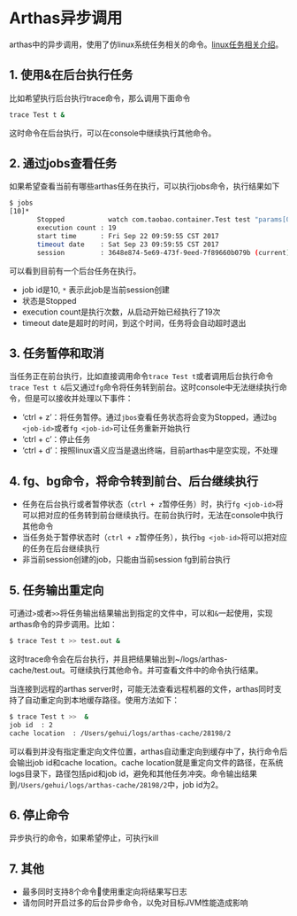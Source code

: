 Arthas异步调用
===
arthas中的异步调用，使用了仿linux系统任务相关的命令。[linux任务相关介绍](https://ehlxr.me/2017/01/18/Linux-%E4%B8%AD-fg%E3%80%81bg%E3%80%81jobs%E3%80%81-%E6%8C%87%E4%BB%A4/)。


## 1. 使用&在后台执行任务
比如希望执行后台执行trace命令，那么调用下面命令

```sh
trace Test t &  
```
这时命令在后台执行，可以在console中继续执行其他命令。

## 2. 通过jobs查看任务
如果希望查看当前有哪些arthas任务在执行，可以执行jobs命令，执行结果如下
```sh
$ jobs
[10]*
       Stopped           watch com.taobao.container.Test test "params[0].{? #this.name == null }" -x 2
       execution count : 19
       start time      : Fri Sep 22 09:59:55 CST 2017
       timeout date    : Sat Sep 23 09:59:55 CST 2017
       session         : 3648e874-5e69-473f-9eed-7f89660b079b (current)
```
可以看到目前有一个后台任务在执行。
* job id是10, `*` 表示此job是当前session创建
* 状态是Stopped
* execution count是执行次数，从启动开始已经执行了19次
* timeout date是超时的时间，到这个时间，任务将会自动超时退出

## 3. 任务暂停和取消
当任务正在前台执行，比如直接调用命令`trace Test t`或者调用后台执行命令`trace Test t &`后又通过`fg`命令将任务转到前台。这时console中无法继续执行命令，但是可以接收并处理以下事件：

* ‘ctrl + z’：将任务暂停。通过`jbos`查看任务状态将会变为Stopped，通过`bg <job-id>`或者`fg <job-id>`可让任务重新开始执行
* ‘ctrl + c’：停止任务
* ‘ctrl + d’：按照linux语义应当是退出终端，目前arthas中是空实现，不处理

## 4. fg、bg命令，将命令转到前台、后台继续执行
* 任务在后台执行或者暂停状态（`ctrl + z`暂停任务）时，执行`fg <job-id>`将可以把对应的任务转到前台继续执行。在前台执行时，无法在console中执行其他命令
* 当任务处于暂停状态时（`ctrl + z`暂停任务），执行`bg <job-id>`将可以把对应的任务在后台继续执行
* 非当前session创建的job，只能由当前session fg到前台执行

## 5. 任务输出重定向
可通过`>`或者`>>`将任务输出结果输出到指定的文件中，可以和`&`一起使用，实现arthas命令的异步调用。比如：

```sh
$ trace Test t >> test.out &
```
这时trace命令会在后台执行，并且把结果输出到~/logs/arthas-cache/test.out。可继续执行其他命令。并可查看文件中的命令执行结果。

当连接到远程的arthas server时，可能无法查看远程机器的文件，arthas同时支持了自动重定向到本地缓存路径。使用方法如下：
```sh
$ trace Test t >>  &
job id  : 2
cache location  : /Users/gehui/logs/arthas-cache/28198/2
```
可以看到并没有指定重定向文件位置，arthas自动重定向到缓存中了，执行命令后会输出job id和cache location。cache location就是重定向文件的路径，在系统logs目录下，路径包括pid和job id，避免和其他任务冲突。命令输出结果到`/Users/gehui/logs/arthas-cache/28198/2`中，job id为2。

## 6. 停止命令
异步执行的命令，如果希望停止，可执行kill <job-id>

## 7. 其他

* 最多同时支持8个命令使用重定向将结果写日志
* 请勿同时开启过多的后台异步命令，以免对目标JVM性能造成影响